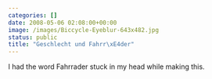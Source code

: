 ```yaml
---
categories: []
date: 2008-05-06 02:08:00+00:00
image: /images/Biccycle-Eyeblur-643x482.jpg
status: public
title: "Geschlecht und Fahrr\xE4der"
---
```





I had the word Fahrrader stuck in my head while making this.

